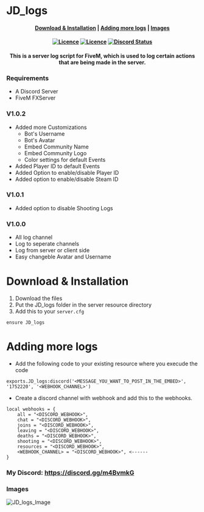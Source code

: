 # JD_logs
<h4 align="center">
	<a href="#download--installation">Download & Installation</a>
	|
	<a href="#adding-more-logs">Adding more logs</a>
	|
	<a href="#images">Images</a>
</h4>
<h4 align="center">
	<a href="https://github.com/JokeDevil/JD_logs/releases/latest" title=""><img alt="Licence" src="https://img.shields.io/github/release/JokeDevil/JD_logs.svg"></a>
	<a href="LICENSE" title=""><img alt="Licence" src="https://img.shields.io/github/license/JokeDevil/JD_logs.svg"></a>
	<a href="https://discord.gg/m4BvmkG" title=""><img alt="Discord Status" src="https://discordapp.com/api/guilds/721339695199682611/widget.png"></a>
</h4>
<h4 align="center">
This is a server log script for FiveM, which is used to log certain actions that are being made in the server.
</h5>

### Requirements
- A Discord Server
- FiveM FXServer

### V1.0.2
- Added more Customizations
	- Bot's Username
	- Bot's Avatar
	- Embed Community Name
	- Embed Community Logo
	- Color settings for default Events
- Added Player ID to default Events
- Added Option to enable/disable Player ID
- Added option to enable/disable Steam ID

### V1.0.1
- Added option to disable Shooting Logs

### V1.0.0
- All log channel
- Log to seperate channels
- Log from server or client side
- Easy changeble Avatar and Username

# Download & Installation

1. Download the files
2. Put the JD_logs folder in the server resource directory
3. Add this to your `server.cfg`
```
ensure JD_logs
```

# Adding more logs

- Add the following code to your existing resource where you execude the code
```
exports.JD_logs:discord('<MESSAGE_YOU_WANT_TO_POST_IN_THE_EMBED>', '1752220', '<WEBHOOK_CHANNEL>')
```
- Create a discord channel with webhook and add this to the webhooks.
```
local webhooks = {
	all = "<DISCORD_WEBHOOK>",
	chat = "<DISCORD_WEBHOOK>",
	joins = "<DISCORD_WEBHOOK>",
	leaving = "<DISCORD_WEBHOOK>",
	deaths = "<DISCORD_WEBHOOK>",
	shooting = "<DISCORD_WEBHOOK>",
	resources = "<DISCORD_WEBHOOK>",
	<WEBHOOK_CHANNEL> = "<DISCORD_WEBHOOK>", <------
}

```

### My Discord: https://discord.gg/m4BvmkG

### Images
![JD_logs_Image](http://jokedevil.com/img/JD_logs.png)
